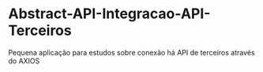 # Abstract-API-Integracao-API-Terceiros
Pequena aplicação para estudos sobre conexão há API de terceiros através do AXIOS
